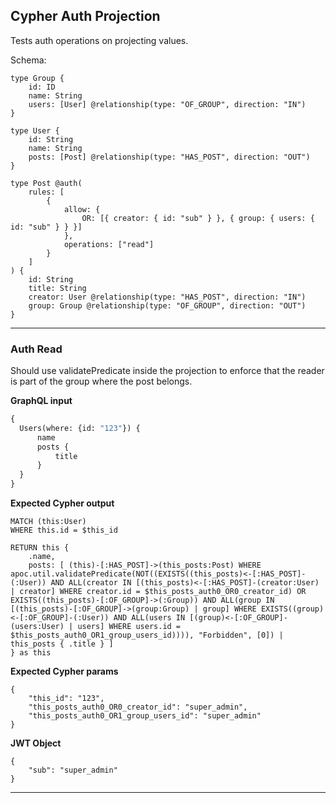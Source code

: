 
## Cypher Auth Projection

Tests auth operations on projecting values.

Schema:

```schema
type Group {
    id: ID
    name: String
    users: [User] @relationship(type: "OF_GROUP", direction: "IN")
}

type User {
    id: String
    name: String
    posts: [Post] @relationship(type: "HAS_POST", direction: "OUT")
}

type Post @auth(
    rules: [
        { 
            allow: {
                OR: [{ creator: { id: "sub" } }, { group: { users: { id: "sub" } } }]
            },
            operations: ["read"]
        }
    ]
) {
    id: String
    title: String
    creator: User @relationship(type: "HAS_POST", direction: "IN")
    group: Group @relationship(type: "OF_GROUP", direction: "OUT")
}
```

---

### Auth Read

Should use validatePredicate inside the projection to enforce that the reader is part of the group where the post belongs. 

**GraphQL input**

```graphql
{
  Users(where: {id: "123"}) {
      name
      posts {
          title
      }
  }
}
```

**Expected Cypher output**

```cypher
MATCH (this:User)
WHERE this.id = $this_id

RETURN this { 
    .name, 
    posts: [ (this)-[:HAS_POST]->(this_posts:Post) WHERE apoc.util.validatePredicate(NOT((EXISTS((this_posts)<-[:HAS_POST]-(:User)) AND ALL(creator IN [(this_posts)<-[:HAS_POST]-(creator:User) | creator] WHERE creator.id = $this_posts_auth0_OR0_creator_id) OR EXISTS((this_posts)-[:OF_GROUP]->(:Group)) AND ALL(group IN [(this_posts)-[:OF_GROUP]->(group:Group) | group] WHERE EXISTS((group)<-[:OF_GROUP]-(:User)) AND ALL(users IN [(group)<-[:OF_GROUP]-(users:User) | users] WHERE users.id = $this_posts_auth0_OR1_group_users_id)))), "Forbidden", [0]) | this_posts { .title } ] 
} as this
```

**Expected Cypher params**

```cypher-params
{
    "this_id": "123",
    "this_posts_auth0_OR0_creator_id": "super_admin",
    "this_posts_auth0_OR1_group_users_id": "super_admin"
}
```

**JWT Object**
```jwt
{
    "sub": "super_admin"
}
```

---
